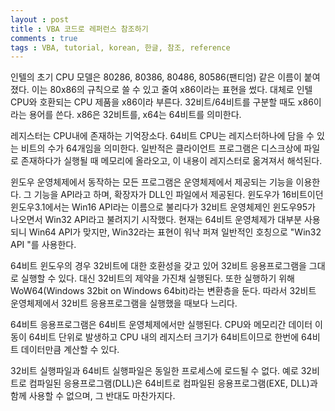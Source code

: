 ```yaml
---
layout : post
title : VBA 코드로 레퍼런스 참조하기
comments : true
tags : VBA, tutorial, korean, 한글, 참조, reference
---
```


인텔의 초기 CPU 모델은 80286, 80386, 80486, 80586(팬티엄) 같은 이름이 붙여졌다. 
이는 80x86의 규칙으로 쓸 수 있고 줄여 x86이라는 표현을 썼다. 대체로 인텔 CPU와 호환되는 CPU 제품을 x86이라 부른다.
32비트/64비트를 구분할 때도 x86이라는 용어를 쓴다. x86은 32비트를, x64는 64비트를 의미한다.

레지스터는 CPU내에 존재하는 기억장소다. 64비트 CPU는 레지스터하나에 담을 수 있는 비트의 수가 64개임을 의미한다.
일반적은 클라이언트 프로그램은 디스크상에 파일로 존재하다가 실행될 때 메모리에 올라오고, 이 내용이 레지스터로 옮겨져서 해석된다.

윈도우 운영체제에서 동작하는 모든 프로그램은 운영체제에서 제공되는 기능을 이용한다. 
그 기능을 API라고 하며, 확장자가 DLL인 파일에서 제공된다. 
윈도우가 16비트이던 윈도우3.1에서는 Win16 API라는 이름으로 불리다가 32비트 운영체제인
윈도우95가 나오면서 Win32 API라고 불려지기 시작했다. 현재는 64비트 운영체제가 대부분 사용되니
Win64 API가 맞지만, Win32라는 표현이 워낙 퍼져 일반적인 호칭으로 "Win32 API "를 사용한다.

64비트 윈도우의 경우 32비트에 대한 호환성을 갖고 있어 32비트 응용프로그램을 그대로 실행할 수 있다.
대신 32비트의 제약을 가진채 실행된다.
또한 실행하기 위해 WoW64(Windows 32bit on Windows 64bit)라는 변환층을 둔다.
따라서 32비트 운영체제에서 32비트 응용프로그램을 실행했을 때보다 느리다.

64비트 응용프로그램은 64비트 운영체제에서만 실행된다. 
CPU와 메모리간 데이터 이동이 64비트 단위로 발생하고 CPU 내의 레지스터 크기가 64비트이므로 한번에 64비트 데이터만큼 계산할 수 있다.

32비트 실행파일과 64비트 실행파일은 동일한 프로세스에 로드될 수 없다. 
예로 32비트로 컴파일된 응용프로그램(DLL)은 64비트로 컴파일된 응용프로그램(EXE, DLL)과 함께 사용할 수 없으며, 그 반대도 마찬가지다.
